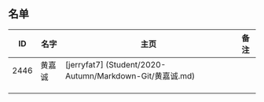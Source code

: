 ## 名单

| ID   | 名字 | 主页 | 备注 |
| ---- | ---- | ---- | ---- |
| 2446 | 黄嘉诚 |  [jerryfat7] (Student/2020-Autumn/Markdown-Git/黄嘉诚.md)    |      |
|      |      |      |      |
|      |      |      |      |
|      |      |      |      |


